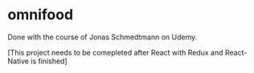 # omnifood

Done with the course of Jonas Schmedtmann on Udemy.


[This project needs to be comepleted after React with Redux and React-Native is finished]